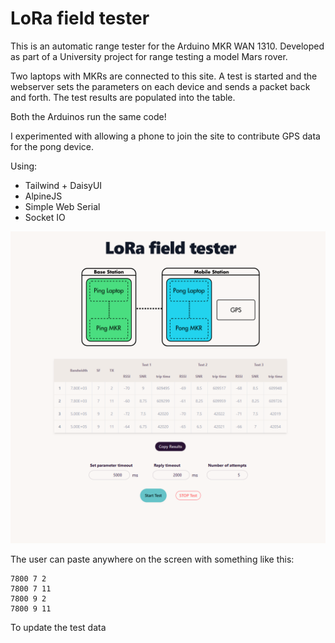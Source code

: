 # LoRa field tester

This is an automatic range tester for the Arduino MKR WAN 1310. Developed as part of a University project for range testing a model Mars rover.

Two laptops with MKRs are connected to this site. A test is started and the webserver sets the parameters on each device and sends a packet back and forth. The test results are populated into the table.

Both the Arduinos run the same code!

I experimented with allowing a phone to join the site to contribute GPS data for the pong device.

Using:

- Tailwind + DaisyUI
- AlpineJS
- Simple Web Serial
- Socket IO

![alt text](imgs/frontEnd.png)

The user can paste anywhere on the screen with something like this:

```
7800 7 2
7800 7 11
7800 9 2
7800 9 11
```

To update the test data
